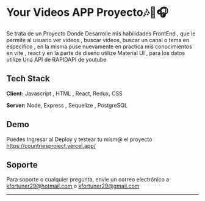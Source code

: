 

# Your Videos APP Proyecto🎶🎼🎧

Se trata de un Proyecto Donde Desarrolle mis habilidades FrontEnd , que le permite al usuario ver videos , buscar videos, buscar un canal o tema en especifico , en la misma puse nuevamente en practica mis conocimientos en vite , react y en la parte de diseno utilize Material UI , para los datos utilize Una API de RAPIDAPI de youtube.




## Tech Stack

**Client:** Javascript , HTML , React, Redux, CSS

**Server:** Node, Express , Sequelize , PostgreSQL 


## Demo

Puedes Ingresar al Deploy y testear tu mism@ el proyecto https://countriesproject.vercel.app/


## Soporte

Para soporte o cualquier pregunta, envíe un correo electrónico a kfortuner29@hotmail.com o kfortuner29@gmail.com


-------------------------------------------------------------------
 
